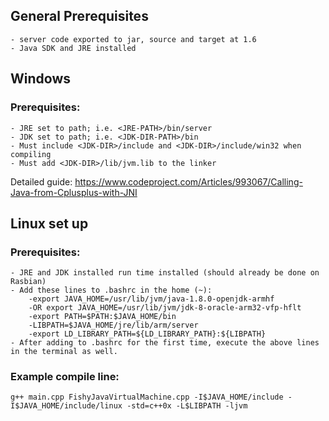 ## General Prerequisites
	- server code exported to jar, source and target at 1.6
	- Java SDK and JRE installed
	
## Windows
### Prerequisites:
	- JRE set to path; i.e. <JRE-PATH>/bin/server
	- JDK set to path; i.e. <JDK-DIR-PATH>/bin
	- Must include <JDK-DIR>/include and <JDK-DIR>/include/win32 when compiling
	- Must add <JDK-DIR>/lib/jvm.lib to the linker
Detailed guide: https://www.codeproject.com/Articles/993067/Calling-Java-from-Cplusplus-with-JNI
	
## Linux set up
### Prerequisites:
	- JRE and JDK installed run time installed (should already be done on Rasbian)
	- Add these lines to .bashrc in the home (~):
		-export JAVA_HOME=/usr/lib/jvm/java-1.8.0-openjdk-armhf
		-OR export JAVA_HOME=/usr/lib/jvm/jdk-8-oracle-arm32-vfp-hflt
		-export PATH=$PATH:$JAVA_HOME/bin
		-LIBPATH=$JAVA_HOME/jre/lib/arm/server
		-export LD_LIBRARY_PATH=${LD_LIBRARY_PATH}:${LIBPATH}
	- After adding to .bashrc for the first time, execute the above lines in the terminal as well.
	
### Example compile line:
	g++ main.cpp FishyJavaVirtualMachine.cpp -I$JAVA_HOME/include -I$JAVA_HOME/include/linux -std=c++0x -L$LIBPATH -ljvm
		
